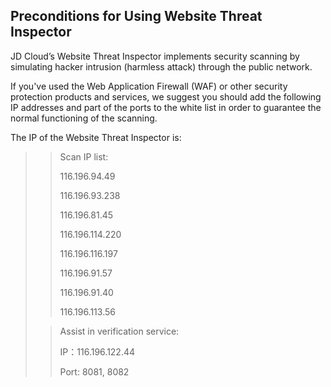 ## Preconditions for Using Website Threat Inspector

JD Cloud’s Website Threat Inspector implements security scanning by simulating hacker intrusion (harmless attack) through the public network.

If you've used the Web Application Firewall (WAF) or other security protection products and services, we suggest you should add the following IP addresses and part of the ports to the white list in order to guarantee the normal functioning of the scanning.

The IP of the Website Threat Inspector is:

> > Scan IP list:
> >
> > 116.196.94.49
> >
> > 116.196.93.238
> >
> > 116.196.81.45
> >
> > 116.196.114.220
> >
> > 116.196.116.197
> >
> > 116.196.91.57
> >
> > 116.196.91.40
> >
> > 116.196.113.56
>
> > Assist in verification service:
> >
> > IP：116.196.122.44
> >
> > Port: 8081, 8082

